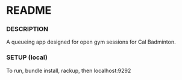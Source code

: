 # README #

### DESCRIPTION ###
A queueing app designed for open gym sessions for Cal Badminton.

### SETUP (local) ###
To run, bundle install, rackup, then localhost:9292
